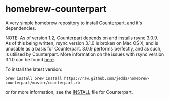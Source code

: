 homebrew-counterpart
====================

A very simple homebrew repository to install [Counterpart](https://github.com/jedda/Counterpart/), and it's dependencies.

NOTE: As of version 1.2, Counterpart depends on and installs rsync 3.0.9. As of this being written, rsync version 3.1.0 is broken on Mac OS X, and is unusable as a basis for Counterpart. 3.0.9 performs perfectly, and as such, is utilised by Counterpart. More information on the issues with rsync version 3.1.0 can be found [here](https://github.com/Homebrew/homebrew-dupes/issues/254).

To install the latest version:

`brew install brew install https://raw.github.com/jedda/homebrew-counterpart/master/counterpart.rb`

or for more information, see the [INSTALL](https://github.com/jedda/Counterpart/blob/master/INSTALL.md) file for Counterpart.
